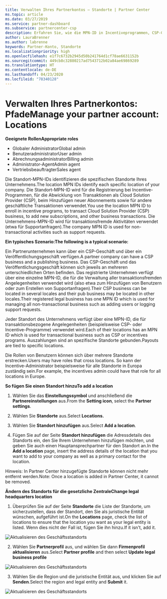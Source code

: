 ```yaml
---
title: Verwalten Ihres Partnerkontos – Standorte | Partner Center
ms.topic: article
ms.date: 03/27/2019
ms.service: partner-dashboard
ms.subservice: partnercenter-csp
description: Erfahren Sie, wie die MPN-ID in Incentiveprogrammen, CSP-Geschäftsaktionen, Abonnements und anderen Transaktionen verwendet wird.
author: LauraBrenner
ms.author: labrenne
keywords: Partner-Konto, Standorte
ms.localizationpriority: high
ms.openlocfilehash: e1f7c6732b2945d50b241764d1cf78ae6631152b
ms.sourcegitcommit: 449cb8c32880217ad7543712b02a84ae69869289
ms.translationtype: HT
ms.contentlocale: de-DE
ms.lasthandoff: 04/23/2020
ms.locfileid: "78340128"
---
```

# <a name="manage-your-partner-account-locations"></a><span data-ttu-id="c384c-104">Verwalten Ihres Partnerkontos: Pfade</span><span class="sxs-lookup"><span data-stu-id="c384c-104">Manage your partner account: Locations</span></span>

<span data-ttu-id="c384c-105">**Geeignete Rollen**</span><span class="sxs-lookup"><span data-stu-id="c384c-105">**Appropriate roles**</span></span>
-   <span data-ttu-id="c384c-106">Globaler Administrator</span><span class="sxs-lookup"><span data-stu-id="c384c-106">Global admin</span></span>
-   <span data-ttu-id="c384c-107">Benutzeradministrator</span><span class="sxs-lookup"><span data-stu-id="c384c-107">User admin</span></span>
-   <span data-ttu-id="c384c-108">Abrechnungsadministrator</span><span class="sxs-lookup"><span data-stu-id="c384c-108">Billing admin</span></span>
-   <span data-ttu-id="c384c-109">Administrator-Agent</span><span class="sxs-lookup"><span data-stu-id="c384c-109">Admin agent</span></span>
-   <span data-ttu-id="c384c-110">Vertriebsbeauftragter</span><span class="sxs-lookup"><span data-stu-id="c384c-110">Sales agent</span></span>

<span data-ttu-id="c384c-111">Die Standort-MPN-IDs identifizieren die spezifischen Standorte Ihres Unternehmens.</span><span class="sxs-lookup"><span data-stu-id="c384c-111">The location MPN IDs identify each specific location of your company.</span></span> <span data-ttu-id="c384c-112">Die Standort-MPN-ID wird für die Registrierung bei Incentive-Programmen, für die Abwicklung von Transaktionen als Cloud Solution Provider (CSP), beim Hinzufügen neuer Abonnements sowie für andere geschäftliche Transaktionen verwendet.</span><span class="sxs-lookup"><span data-stu-id="c384c-112">You use the location MPN ID to enroll in incentive programs, to transact Cloud Solution Provider (CSP) business, to add new subscriptions, and other business transactions.</span></span> <span data-ttu-id="c384c-113">Die Unternehmens-MPN-ID wird für transaktionsfremde Aktivitäten verwendet (etwa für Supportanfragen).</span><span class="sxs-lookup"><span data-stu-id="c384c-113">The company MPN ID is used for non-transactional activities such as support requests.</span></span>

<span data-ttu-id="c384c-114">**Ein typisches Szenario:**</span><span class="sxs-lookup"><span data-stu-id="c384c-114">**The following is a typical scenario:**</span></span> 

<span data-ttu-id="c384c-115">Ein Partnerunternehmen kann über ein CSP-Geschäft und über ein Veröffentlichungsgeschäft verfügen.</span><span class="sxs-lookup"><span data-stu-id="c384c-115">A partner company can have a CSP business and a publishing business.</span></span> <span data-ttu-id="c384c-116">Das CSP-Geschäft und das Veröffentlichungsgeschäft können sich jeweils an mehreren unterschiedlichen Orten befinden. Das registrierte Unternehmen verfügt über eine einzelne MPN-ID, die für die Verwaltung aller transaktionsfremden Angelegenheiten verwendet wird (also etwa zum Hinzufügen von Benutzern oder zum Erstellen von Supportanfragen).</span><span class="sxs-lookup"><span data-stu-id="c384c-116">Their CSP business can be located in several locales and their pub business may be located in other locales.Their registered legal business has one MPN ID which is used for managing all non-transactional business such as adding users or logging support requests.</span></span> 

<span data-ttu-id="c384c-117">Jeder Standort des Unternehmens verfügt über eine MPN-ID, die für transaktionsbezogene Angelegenheiten (beispielsweise CSP- oder Incentive-Programme) verwendet wird.</span><span class="sxs-lookup"><span data-stu-id="c384c-117">Each of their locations has an MPN ID which is used for transactional business such as CSP or incentives programs.</span></span> <span data-ttu-id="c384c-118">Auszahlungen sind an spezifische Standorte gebunden.</span><span class="sxs-lookup"><span data-stu-id="c384c-118">Payouts are tied to specific locations.</span></span>

<span data-ttu-id="c384c-119">Die Rollen von Benutzern können sich über mehrere Standorte erstrecken.</span><span class="sxs-lookup"><span data-stu-id="c384c-119">Users may have roles that cross locations.</span></span> <span data-ttu-id="c384c-120">So kann der Incentive-Administrator beispielsweise für alle Standorte in Europa zuständig sein.</span><span class="sxs-lookup"><span data-stu-id="c384c-120">For example, the incentives admin could have that role for all locations in Europe.</span></span>

<span data-ttu-id="c384c-121">**So fügen Sie einen Standort hinzu**</span><span class="sxs-lookup"><span data-stu-id="c384c-121">**To add a location**</span></span>

1. <span data-ttu-id="c384c-122">Wählen Sie das **Einstellungssymbol** und anschließend die **Partnereinstellungen** aus.</span><span class="sxs-lookup"><span data-stu-id="c384c-122">From the **Setting icon**, select the **Partner settings**.</span></span> 

2. <span data-ttu-id="c384c-123">Wählen Sie **Standorte** aus.</span><span class="sxs-lookup"><span data-stu-id="c384c-123">Select **Locations.**</span></span>

3. <span data-ttu-id="c384c-124">Wählen Sie **Standort hinzufügen** aus.</span><span class="sxs-lookup"><span data-stu-id="c384c-124">Select **Add a location**.</span></span>  

4. <span data-ttu-id="c384c-125">Fügen Sie auf der Seite **Standort hinzufügen** die Adressdetails des Standorts ein, den Sie Ihrem Unternehmen hinzufügen möchten, und geben Sie auch einen Hauptansprechpartner für den Standort an.</span><span class="sxs-lookup"><span data-stu-id="c384c-125">In the **Add a location** page, insert the address details of the location that you want to add to your company as well as a primary contact for the location.</span></span>

<span data-ttu-id="c384c-126">Hinweis: In Partner Center hinzugefügte Standorte können nicht mehr entfernt werden.</span><span class="sxs-lookup"><span data-stu-id="c384c-126">Note: Once a location is added in Partner Center, it cannot be removed.</span></span>

<span data-ttu-id="c384c-127">**Ändern des Standorts für die gesetzliche Zentrale**</span><span class="sxs-lookup"><span data-stu-id="c384c-127">**Change legal headquarters location**</span></span>

1. <span data-ttu-id="c384c-128">Überprüfen Sie auf der Seite **Standorte** die Liste der Standorte, um sicherzustellen, dass der Standort, den Sie als juristische Entität wünschen, aufgeführt ist.</span><span class="sxs-lookup"><span data-stu-id="c384c-128">On the **Locations** page, check the list of locations to ensure that the location you want as your legal entity is listed.</span></span> <span data-ttu-id="c384c-129">Wenn dies nicht der Fall ist, fügen Sie ihn hinzu.</span><span class="sxs-lookup"><span data-stu-id="c384c-129">If it isn't, add it.</span></span>

![Aktualisieren des Geschäftsstandorts](images/updatepartnerprofile2.png)

2. <span data-ttu-id="c384c-131">Wählen Sie **Partnerprofil** aus, und wählen Sie dann **Firmenprofil aktualisieren** aus.</span><span class="sxs-lookup"><span data-stu-id="c384c-131">Select **Partner profile** and then select **Update legal business profile**</span></span>

![Aktualisieren des Geschäftsstandorts](images/updatepartnerprofile1.png)

3. <span data-ttu-id="c384c-133">Wählen Sie die Region und die juristische Entität aus, und klicken Sie auf **Senden**.</span><span class="sxs-lookup"><span data-stu-id="c384c-133">Select the region and legal entity and **Submit** it.</span></span>

![Aktualisieren des Geschäftsstandorts](images/updatepartnerprofile3.png)


